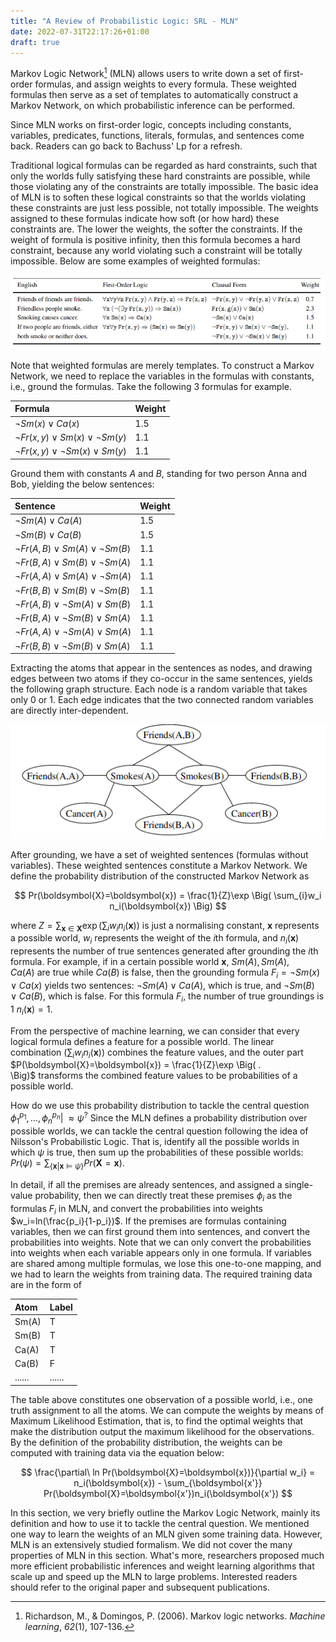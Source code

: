 ```yaml
---
title: "A Review of Probabilistic Logic: SRL - MLN"
date: 2022-07-31T22:17:26+01:00
draft: true
---
```



Markov Logic Network[^1] (MLN) allows users to write down a set of first-order formulas, and assign weights to every formula. These weighted formulas then serve as a set of templates to automatically construct a Markov Network, on which probabilistic inference can be performed.

Since MLN works on first-order logic, concepts including constants, variables, predicates, functions, literals, formulas, and sentences come back. Readers can go back to Bachuss' Lp for a refresh. 

Traditional logical formulas can be regarded as hard constraints, such that only the worlds fully satisfying these hard constraints are possible, while those violating any of the constraints are totally impossible. The basic idea of MLN is to soften these logical constraints so that the worlds violating these constraints are just less possible, not totally impossible. The weights assigned to these formulas indicate how soft (or how hard) these constraints are. The lower the weights, the softer the constraints. If the weight of formula is positive infinity, then this formula becomes a hard constraint, because any world violating such a constraint will be totally impossible. Below are some examples of weighted formulas:

![Example of MLN formulas](/images/MLN-formulas.png)

Note that weighted formulas are merely templates. To construct a Markov Network, we need to replace the variables in the formulas with constants, i.e., ground the formulas. Take the following 3 formulas for example.

|Formula|Weight|
|:----|:----|
|$\neg Sm(x) \lor Ca(x)$|1.5|
|$\neg Fr(x, y) \lor Sm(x) \lor \neg Sm(y)$|1.1|
|$\neg Fr(x, y) \lor \neg Sm(x) \lor  Sm(y)$|1.1|

Ground them with constants $A$ and $B$, standing for two person Anna and Bob, yielding the below sentences:

|Sentence|Weight|
|:----|:----|
|$\neg Sm(A) \lor Ca(A)$|1.5|
|$\neg Sm(B) \lor Ca(B)$|1.5|
|$\neg Fr(A, B) \lor Sm(A) \lor \neg Sm(B)$|1.1|
|$\neg Fr(B, A) \lor Sm(B) \lor \neg Sm(A)$|1.1|
|$\neg Fr(A, A) \lor Sm(A) \lor \neg Sm(A)$|1.1|
|$\neg Fr(B, B) \lor Sm(B) \lor \neg Sm(B)$|1.1|
|$\neg Fr(A, B) \lor \neg Sm(A) \lor  Sm(B)$|1.1|
|$\neg Fr(B, A) \lor \neg Sm(B) \lor  Sm(A)$|1.1|
|$\neg Fr(A, A) \lor \neg Sm(A) \lor  Sm(A)$|1.1|
|$\neg Fr(B, B) \lor \neg Sm(B) \lor  Sm(A)$|1.1|

Extracting the atoms that appear in the sentences as nodes, and drawing edges between two atoms if they co-occur in the same sentences, yields the following graph structure. Each node is a random variable that takes only 0 or 1. Each edge indicates that the two connected random variables are directly inter-dependent.

![Example MLN fragment](/images/MLN-excerpt.png)

After grounding, we have a set of weighted sentences (formulas without variables). These weighted sentences constitute a Markov Network. We define the probability distribution of the constructed Markov Network as 

$$
Pr(\boldsymbol{X}=\boldsymbol{x}) = \frac{1}{Z}\exp \Big( \sum_{i}w_i n_i(\boldsymbol{x}) \Big)
$$

where $Z =\sum_{\boldsymbol{x} \in \boldsymbol{X}} \exp \Big( \sum_{i}w_i n_i(\boldsymbol{x}) \Big)$ is just a normalising constant, $\boldsymbol{x}$ represents a possible world, $w_i$ represents the weight of the $i$th formula, and $n_i(\boldsymbol{x})$ represents the number of true sentences generated after grounding the $i$th formula. For example, if in a certain possible world $\boldsymbol{x}$, $Sm(A), Sm(A), Ca(A)$ are true while $Ca(B)$ is false, then the grounding formula $F_i = \neg Sm(x) \lor Ca(x)$ yields two sentences: $\neg Sm(A) \lor Ca(A)$, which is true, and $\neg Sm(B) \lor Ca(B)$, which is false. For this formula $F_i$, the number of true groundings is 1 $n_i(\boldsymbol{x})=1$.

From the perspective of machine learning, we can consider that every logical formula defines a feature for a possible world. The linear combination $\Big( \sum_{i}w_i n_i(\boldsymbol{x}) \Big)$ combines the feature values, and the outer part $P(\boldsymbol{X}=\boldsymbol{x}) = \frac{1}{Z}\exp \Big( . \Big)$ transforms the combined feature values to be probabilities of a possible world.

How do we use this probability distribution to tackle the central question $\phi_1^{p_1},\dots,\phi_n^{p_n}|\!\!\!\approx \psi^?$ Since the MLN defines a probability distribution over possible worlds, we can tackle the central question following the idea of Nilsson's Probabilistic Logic. That is, identify all the possible worlds in which $\psi$ is true, then sum up the probabilities of these possible worlds: $Pr(\psi)=\sum_{\{\boldsymbol{x} |\boldsymbol{x} \vDash\psi \}}Pr(\boldsymbol{X}=\boldsymbol{x})$. 

In detail, if all the premises are already sentences, and assigned a single-value probability, then we can directly treat these premises $\phi_i$ as the formulas $F_i$ in MLN, and convert the probabilities into weights $w_i=ln(\frac{p_i}{1-p_i})$. If the premises are formulas containing variables, then we can first ground them into sentences, and convert the probabilities into weights. Note that we can only convert the probabilities into weights when each variable appears only in one formula. If variables are shared among multiple formulas, we lose this one-to-one mapping, and we had to learn the weights from training data. The required training data are in the form of 

|Atom|Label|
|:----|:----|
|Sm(A)|T|
|Sm(B)|T|
|Ca(A)|T|
|Ca(B)|F|
|......|......|

The table above constitutes one observation of a possible world, i.e., one truth assignment to all the atoms. We can compute the weights by means of Maximum Likelihood Estimation, that is, to find the optimal weights that make the distribution output the maximum likelihood for the observations. By the definition of the probability distribution, the weights can be computed with training data via the equation below:

$$
\frac{\partial\ ln Pr(\boldsymbol{X}=\boldsymbol{x})}{\partial w_i} = n_i(\boldsymbol{x}) - \sum_{\boldsymbol{x'}} Pr(\boldsymbol{X}=\boldsymbol{x'})n_i(\boldsymbol{x'})
$$

In this section, we very briefly outline the Markov Logic Network, mainly its definition and how to use it to tackle the central question. We mentioned one way to learn the weights of an MLN given some training data. However, MLN is an extensively studied formalism. We did not cover the many properties of MLN in this section. What's more, researchers proposed much more efficient probabilistic inferences and weight learning algorithms that scale up and speed up the MLN to large problems. Interested readers should refer to the original paper and subsequent publications.

[^1]: Richardson, M., & Domingos, P. (2006). Markov logic networks. *Machine learning*, *62*(1), 107-136.
